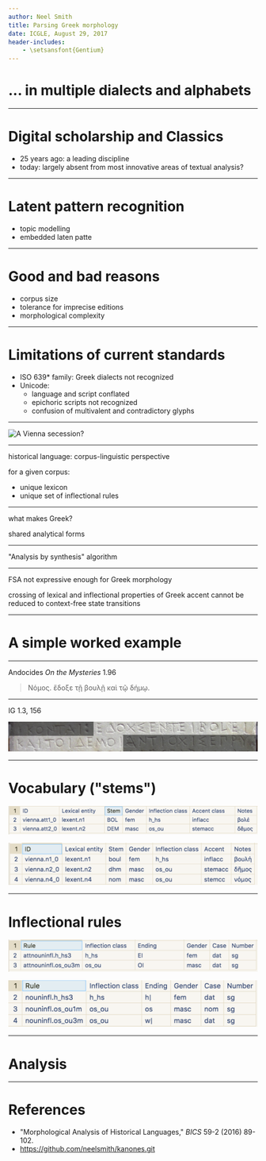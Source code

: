 ```yaml
---
author: Neel Smith
title: Parsing Greek morphology
date: ICGLE, August 29, 2017
header-includes:
    - \setsansfont{Gentium}
---
```


# ... in multiple dialects and alphabets

---



# Digital scholarship and Classics


-   25 years ago: a leading discipline
-   today: largely absent from most innovative areas of textual analysis?


---


# Latent pattern recognition

-    topic modelling
-    embedded laten patte

---

# Good and bad reasons

-   corpus size
-   tolerance for imprecise editions
-   morphological complexity



---

# Limitations of current standards


-   ISO 639* family: Greek dialects not recognized
-   Unicode:
    -   language and script conflated
    -   epichoric scripts not recognized
    -   confusion of multivalent and contradictory glyphs

---



![A Vienna secession?](imgs/secession.png)


---

historical language: corpus-linguistic perspective

for a given corpus:

-    unique lexicon
-    unique set of inflectional rules


---

what makes Greek?

shared analytical forms


---

"Analysis by synthesis" algorithm



---

FSA not expressive enough for Greek morphology

crossing of lexical and inflectional properties of Greek accent cannot be reduced to context-free state transitions

---

# A simple worked example

---


Andocides *On the Mysteries* 1.96

> Νόμος. ἔδοξε τῇ βουλῇ καὶ τῷ δήμῳ.

---

IG 1.3, 156

![Decree honoring Leonides of Halicarnassus](imgs/decree-masked.png)


---

# Vocabulary ("stems")

![Nouns, in Attic](imgs/attic-noun-stems.png)

![Nouns, in literary Greek](imgs/lit-noun-stems.png)

---

# Inflectional rules

![Nouns, in Attic](imgs/attic-noun-infl.png)

![Nouns, in literary Greek](imgs/lit-noun-infl.png)

---

# Analysis




---


# References

-   "Morphological Analysis of Historical Languages," *BICS* 59-2 (2016) 89-102.
-   https://github.com/neelsmith/kanones.git
